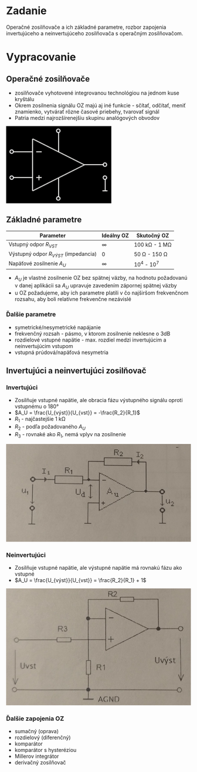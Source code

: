 # Zadanie

Operačné zosilňovače a ich základné parametre, rozbor zapojenia invertujúceho a neinvertujúceho zosilňovača s operačným zosilňovačom.

# Vypracovanie

## Operačné zosilňovače

- zosilňovače vyhotovené integrovanou technológiou na jednom kuse kryštálu
- Okrem zosilnenia signálu OZ majú aj iné funkcie - sčítať, odčítať, meniť znamienko, vytvárať rôzne časové priebehy, tvarovať signál
- Patria medzi najrozšírenejšiu skupinu analógových obvodov

![oz](oz.png)

## Základné parametre

| Parameter                              | Ideálny OZ | Skutočný OZ     |
| -------------------------------------- | ---------- | --------------- |
| Vstupný odpor $R_{VST}$                | ∞          | 100 kΩ - 1 MΩ   |
| Výstupný odpor $R_{VÝST}$ (impedancia) | 0          | 50 Ω - 150 Ω    |
| Napäťové zosilnenie $A_U$              | ∞          | $10^4$ - $10^7$ |

- $A_U$ je vlastné zosilnenie OZ bez spätnej väzby, na hodnotu požadovanú v danej aplikácii sa $A_U$ upravuje zavedením zápornej spätnej väzby
- u OZ požadujeme, aby ich parametre platili v čo najširšom frekvenčnom rozsahu, aby boli relatívne frekvenčne nezávislé

### Ďalšie parametre

- symetrické/nesymetrické napájanie
- frekvenčný rozsah - pásmo, v ktorom zosilnenie neklesne o 3dB
- rozdielové vstupné napätie - max. rozdiel medzi invertujúcim a neinvertujúcim vstupom
- vstupná prúdová/napäťová nesymetria

## Invertujúci a neinvertujúci zosilňovač

### Invertujúci

- Zosilňuje vstupné napätie, ale obracia fázu výstupného signálu oproti vstupnému o 180°
- $A_U = \frac{U_{výst}}{U_{vst}} = -\frac{R_2}{R_1}$
- $R_1$ - najčastejšie 1 kΩ
- $R_2$ - podľa požadovaného $A_U$
- $R_3$ - rovnaké ako $R_1$, nemá vplyv na zosilnenie

![invert](invert.jpg)

### Neinvertujúci

- Zosilňuje vstupné napätie, ale výstupné napätie má rovnakú fázu ako vstupné
- $A_U = \frac{U_{výst}}{U_{vst}} = \frac{R_2}{R_1} + 1$

![neinvert](neinvert.jpg)

### Ďalšie zapojenia OZ

- sumačný (oprava)
- rozdielový (diferenčný)
- komparátor
- komparátor s hysteréziou
- Millerov integrátor
- derivačný zosilňovač
